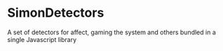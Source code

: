 # SimonDetectors
A set of detectors for affect, gaming the system and others bundled in a single Javascript library
